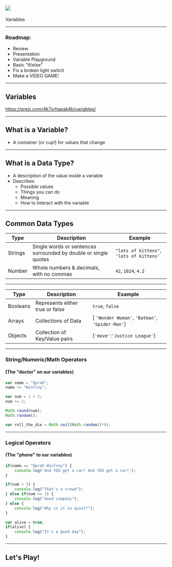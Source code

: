 <!-- .slide: data-transition="concave"  data-background="../images/background.jpg"-->
# ![](../images/frontend.png)
Variables

---

<!-- .slide: data-transition="concave" data-background="../images/background.jpg"-->
### Roadmap:
* Review
* Presentation
* Variable Playground
* Basic "if/else"
* Fix a broken light switch
* Make a VIDEO GAME!

---

<!-- .slide: data-transition="concave" data-background="../images/background.jpg"-->
## Variables
https://prezi.com/4k7xrhaeak4b/variables/

---

<!-- .slide: data-transition="concave" data-background="../images/background.jpg"-->
## What is a Variable?

* A container (or cup!) for values that change

---

<!-- .slide: data-transition="concave" data-background="../images/background.jpg"-->
## What is a Data Type?

* A description of the value inside a variable
* Describes
    * Possible values
    * Things you can do
    * Meaning
    * How to interact with the variable

---

<!-- .slide: data-transition="concave" data-background="../images/background.jpg"-->
## Common Data Types

| Type | Description | Example |
| --- | --- | --- |
| Strings | Single words or sentences surrounded by double or single quotes | `"lots of kittens"`, `'lots of kittens'` |
| Number | Whole numbers & decimals, with no commas | `42`, `1024`, `4.2` |

---

<!-- .slide: data-transition="concave" data-background="../images/background.jpg"-->
| Type | Description | Example |
| --- | --- | --- |
| Booleans | Represents either true or false | `true`, `false` |
| Arrays | Collections of Data | [ `'Wonder Woman'`, `'Batman'`, `'Spider-Man'`] |
| Objects | Collection of Key/Value pairs | {`'move'`:`'Justice League'`} |

---

<!-- .slide: data-transition="concave" data-background="../images/background.jpg"-->
### String/Numeric/Math Operators
#### (The "doctor" on our variables)

```javascript
var name = "Oprah";
name += "Winfrey";

var num = 1 + 2;
num += 1;

Math.round(num);
Math.random();

var roll_the_die = Math.ceil(Math.random()*6);
```

---

<!-- .slide: data-transition="concave" data-background="../images/background.jpg"-->
### Logical Operators
#### (The "phone" to our variables)

```javascript
if(name == "Oprah Winfrey") {
    console.log('And YOU get a car! And YOU get a car!');
}

if(num > 3) {
    console.log("That's a crowd");
} else if(num == 3) {
    console.log("Good company");
} else {
    console.log("Why is it so quiet?");
}

var alive = true;
if(alive) {
    console.log("It's a good day");
}
```

---

<!-- .slide: data-transition="concave" data-background="../images/background.jpg"-->
## Let's Play!

